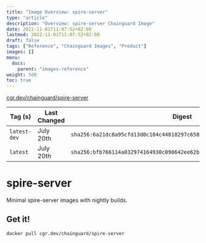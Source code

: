 ```yaml
---
title: "Image Overview: spire-server"
type: "article"
description: "Overview: spire-server Chainguard Image"
date: 2022-11-01T11:07:52+02:00
lastmod: 2022-11-01T11:07:52+02:00
draft: false
tags: ["Reference", "Chainguard Images", "Product"]
images: []
menu:
  docs:
    parent: "images-reference"
weight: 500
toc: true
---
```


[cgr.dev/chainguard/spire-server](https://github.com/chainguard-images/images/tree/main/images/spire-server)

| Tag (s)       | Last Changed | Digest                                                                    |
|---------------|--------------|---------------------------------------------------------------------------|
|  `latest-dev` | July 20th    | `sha256:6a21dc8a95cfd13d0c184c44818297c65800ca27dea473cf6af3283c83cf31a6` |
|  `latest`     | July 20th    | `sha256:bfb766114a032974164930c090642ee62b3bdbbde64a00f8773557d6a1a92f77` |

# spire-server

Minimal spire-server images with nightly builds.

## Get it!

```shell
docker pull cgr.dev/chainguard/spire-server
```
